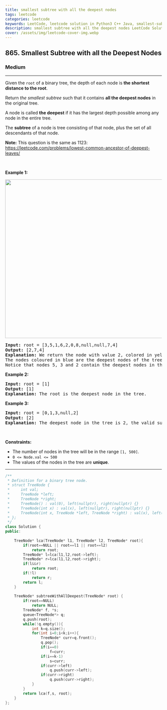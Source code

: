```yaml
---
title: smallest subtree with all the deepest nodes
tags: leetcode
categories: leetcode
keywords: LeetCode, leetcode solution in Python3 C++ Java, smallest-subtree-with-all-the-deepest-nodes solution
description: smallest subtree with all the deepest nodes LeetCode Solution Explained
cover: /assets/img/leetcode-cover-img.webp
---
```



<h2>865. Smallest Subtree with all the Deepest Nodes</h2><h3>Medium</h3><hr><div><p>Given the <code>root</code> of a binary tree, the depth of each node is <strong>the shortest distance to the root</strong>.</p>

<p>Return <em>the smallest subtree</em> such that it contains <strong>all the deepest nodes</strong> in the original tree.</p>

<p>A node is called <strong>the&nbsp;deepest</strong> if it has the largest depth possible among&nbsp;any node in the entire tree.</p>

<p>The <strong>subtree</strong> of a node is tree consisting of that node, plus the set of all descendants of that node.</p>

<p><strong>Note:</strong> This question is the same as 1123: <a href="https://leetcode.com/problems/lowest-common-ancestor-of-deepest-leaves/" target="_blank">https://leetcode.com/problems/lowest-common-ancestor-of-deepest-leaves/</a></p>

<p>&nbsp;</p>
<p><strong>Example 1:</strong></p>
<img alt="" src="https://s3-lc-upload.s3.amazonaws.com/uploads/2018/07/01/sketch1.png" style="width: 600px; height: 510px;">
<pre><strong>Input:</strong> root = [3,5,1,6,2,0,8,null,null,7,4]
<strong>Output:</strong> [2,7,4]
<strong>Explanation:</strong> We return the node with value 2, colored in yellow in the diagram.
The nodes coloured in blue are the deepest nodes of the tree.
Notice that nodes 5, 3 and 2 contain the deepest nodes in the tree but node 2 is the smallest subtree among them, so we return it.
</pre>

<p><strong>Example 2:</strong></p>

<pre><strong>Input:</strong> root = [1]
<strong>Output:</strong> [1]
<strong>Explanation:</strong> The root is the deepest node in the tree.
</pre>

<p><strong>Example 3:</strong></p>

<pre><strong>Input:</strong> root = [0,1,3,null,2]
<strong>Output:</strong> [2]
<strong>Explanation:</strong> The deepest node in the tree is 2, the valid subtrees are the subtrees of nodes 2, 1 and 0 but the subtree of node 2 is the smallest.
</pre>

<p>&nbsp;</p>
<p><strong>Constraints:</strong></p>

<ul>
	<li>The number of nodes in the tree will be in the range <code>[1, 500]</code>.</li>
	<li><code>0 &lt;= Node.val &lt;= 500</code></li>
	<li>The values of the nodes in the tree&nbsp;are <strong>unique</strong>.</li>
</ul></div>

---




```cpp
/**
 * Definition for a binary tree node.
 * struct TreeNode {
 *     int val;
 *     TreeNode *left;
 *     TreeNode *right;
 *     TreeNode() : val(0), left(nullptr), right(nullptr) {}
 *     TreeNode(int x) : val(x), left(nullptr), right(nullptr) {}
 *     TreeNode(int x, TreeNode *left, TreeNode *right) : val(x), left(left), right(right) {}
 * };
 */
class Solution {
public:
    
    TreeNode* lca(TreeNode* l1, TreeNode* l2, TreeNode* root){
        if(root==NULL || root==l1 || root==l2)
            return root;
        TreeNode* l=lca(l1,l2,root->left);
        TreeNode* r=lca(l1,l2,root->right);
        if(l&&r)
            return root;
        if(!l)
            return r;
        return l;
    }
    
    TreeNode* subtreeWithAllDeepest(TreeNode* root) {
        if(root==NULL)
            return NULL;
        TreeNode* f, *s;
        queue<TreeNode*> q;
        q.push(root);
        while(!q.empty()){
            int k=q.size();
            for(int i=0;i<k;i++){
                TreeNode* curr=q.front();
                q.pop();
                if(i==0)
                    f=curr;
                if(i==k-1)
                    s=curr;
                if(curr->left)
                    q.push(curr->left);
                if(curr->right)
                    q.push(curr->right);
            }
        }
        return lca(f,s, root);
    }
};
```
